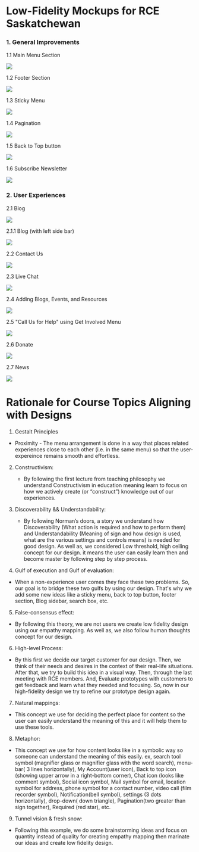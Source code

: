 # Low-Fidelity Mockups for RCE Saskatchewan

### 1.  General Improvements

1.1 Main Menu Section

![](https://github.com/milinpatel13298/group-b-people-centred-design/blob/master/images/1.4.1-main-menu.jpg)

1.2 Footer Section

![](https://github.com/milinpatel13298/group-b-people-centred-design/blob/master/images/1.4.2-footer-section.jpg)

1.3 Sticky Menu

![](https://github.com/milinpatel13298/group-b-people-centred-design/blob/master/images/1.4.3-sticky-menu.jpg)

1.4 Pagination

![](https://github.com/milinpatel13298/group-b-people-centred-design/blob/master/images/1.4.12-Pagination.jpg)

1.5 Back to Top button

![](https://github.com/milinpatel13298/group-b-people-centred-design/blob/master/images/1.4.10-back-to-top.jpg)

1.6 Subscribe Newsletter 

![](https://github.com/milinpatel13298/group-b-people-centred-design/blob/master/images/1.4.11-subscribe-newsletter.jpg)


### 2.  User Experiences

2.1 Blog

![](https://github.com/milinpatel13298/group-b-people-centred-design/blob/master/images/1.4.4-blog.jpg)

2.1.1 Blog (with left side bar)

![](https://github.com/milinpatel13298/group-b-people-centred-design/blob/master/images/1.4.5-blog-left.jpg)

2.2 Contact Us

![](https://github.com/milinpatel13298/group-b-people-centred-design/blob/master/images/1.4.6-contact-us.jpg)

2.3 Live Chat

![](https://github.com/milinpatel13298/group-b-people-centred-design/blob/master/images/1.4.7-live-chat.jpg)

2.4 Adding Blogs, Events, and Resources

![](https://github.com/milinpatel13298/group-b-people-centred-design/blob/master/images/1.4.8-add-resources.png)

2.5 "Call Us for Help" using Get Involved Menu

![](https://github.com/milinpatel13298/group-b-people-centred-design/blob/master/images/1.4.9-contact-us.png)

2.6 Donate

![](https://github.com/milinpatel13298/group-b-people-centred-design/blob/master/images/1.4.10-donate.png)

2.7 News

![](https://github.com/milinpatel13298/group-b-people-centred-design/blob/master/images/1.4.11-news.png)


# Rationale for Course Topics Aligning with Designs

1. Gestalt Principles
  * Proximity - The menu arrangement is done in a way that places related experiences close to each other (i.e. in the same menu) so that the user-expereince remains smooth and effortless.
  
2. Constructivism:
   * By following the first lecture from teaching philosophy we understand Constructivism in education meaning learn to focus on how we actively create (or “construct”) knowledge out of our experiences.

3. Discoverability && Understandability:
   * By following Norman’s doors, a story we understand how Discoverability (What action is required and how to perform them) and Understandability (Meaning of sign and how design is used, what are the various settings and controls means) is needed for good design. As well as, we considered Low threshold, high ceiling concept for our design. it means the user can easily learn then and become master by following step by step process.
   
4. Gulf of execution and Gulf of evaluation:
  * When a non-experience user comes they face these two problems. So, our goal is to bridge these two gulfs by using our design. That's why we add some new ideas like a sticky menu, back to top button, footer section, Blog sidebar, search box, etc.
  
5. False-consensus effect:
  * By following this theory, we are not users we create low fidelity design using our empathy mapping. As well as, we also follow human thoughts concept for our design.
  
6. High-level Process:
  * By this first we decide our target customer for our design. Then, we think of their needs and desires in the context of their real-life situations. After that, we try to build this idea in a visual way. Then, through the last meeting with RCE members. And, Evaluate prototypes with customers to get feedback and learn what they needed and focusing. So, now in our high-fidelity design we try to refine our prototype design again.
  
7. Natural mappings: 
  * This concept we use for deciding the perfect place for content so the user can easily understand the meaning of this and it will help them to use these tools.

8. Metaphor:
  * This concept we use for how content looks like in a symbolic way so someone can understand the meaning of this easily. ex, search tool symbol (magnifier glass or magnifier glass with the word search), menu-bar( 3 lines horizontally), My Account(user icon), Back to top icon (showing upper arrow in a right-bottom corner), Chat icon (looks like comment symbol), Social icon symbol, Mail symbol for email, location symbol for address, phone symbol for a contact number, video call (film recorder symbol), Notification(bell symbol), settings (3 dots horizontally), drop-down( down triangle), Pagination(two greater than sign together), Required (red star), etc.

9. Tunnel vision & fresh snow:
  * Following this example, we do some brainstorming ideas and focus on quantity instead of quality for creating empathy mapping then marinate our ideas and create low fidelity design.
